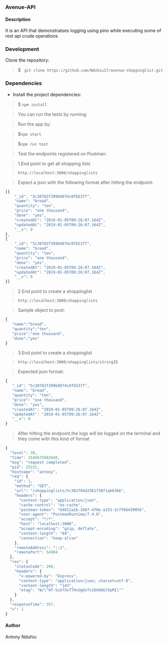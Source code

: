 ### Avenue-API


#### Description
It is an API that demonstratses logging using pino while executing some of rest api crude operations
### Development

Clone the repository: 
>$ ``` git clone https://github.com/Nduhiu17/avenue-shoppinglist.git```

### Dependencies
- Install the project dependencies:
> $ ```npm install```

> You can run the tests by running:

> Run the app by:

>$```npm start```

>$```npm run test```


>Test the endpoints registered  on Postman:


 >1.End point to get all shopping lists

 > ```http://localhost:3000/shoppinglists```

> Expect a json with the following format after hitting the endpoint:

``` javascript
[{
    "_id": "5c30782f399b0874c0fb537f",
    "name": "bread",
    "quantity": "ten",
    "price": "one thousand",
    "done": "yes",
    "createdAt": "2019-01-05T09:26:07.164Z",
    "updatedAt": "2019-01-05T09:26:07.164Z",
    "__v": 0
},
{
    "_id": "5c30782f399b0874c0fb537f",
    "name": "bread",
    "quantity": "ten",
    "price": "one thousand",
    "done": "yes",
    "createdAt": "2019-01-05T09:26:07.164Z",
    "updatedAt": "2019-01-05T09:26:07.164Z",
    "__v": 0
}]
```

>2.End point to create a shoppinglist

 > ```http://localhost:3000/shoppinglists```



 > Sample object to post:

 ``` javascript
{
	"name":"bread",
	"quantity":"ten",
	"price":"one thousand",
	"done":"yes"
}
```

>3.End point to create a shoppinglist

 > ```http://localhost:3000/shoppinglists/stringID```

  > Expected json format:
 ``` javascript
 {
    "_id": "5c30782f399b0874c0fb537f",
    "name": "bread",
    "quantity": "ten",
    "price": "one thousand",
    "done": "yes",
    "createdAt": "2019-01-05T09:26:07.164Z",
    "updatedAt": "2019-01-05T09:26:07.164Z",
    "__v": 0
}
```

 > After hitting the endpoint,the logs will be logged on the terminal and they come with this kind of format


``` javascript
{
  "level": 30,
  "time": 1546675082640,
  "msg": "request completed",
  "pid": 25231,
  "hostname": "antony",
  "req": {
    "id": 1,
    "method": "GET",
    "url": "/shoppinglists/5c302f94d2561f30f1ab63b6",
    "headers": {
      "content-type": "application/json",
      "cache-control": "no-cache",
      "postman-token": "64811a1b-268f-4f0e-a153-2cff66439956",
      "user-agent": "PostmanRuntime/7.4.0",
      "accept": "*/*",
      "host": "localhost:3000",
      "accept-encoding": "gzip, deflate",
      "content-length": "64",
      "connection": "keep-alive"
    },
    "remoteAddress": "::1",
    "remotePort": 54984
  },
  "res": {
    "statusCode": 200,
    "headers": {
      "x-powered-by": "Express",
      "content-type": "application/json; charset=utf-8",
      "content-length": "143",
      "etag": "W/\"8f-SuSfXsTTHvUg6xTviDU4OUJ5pMI\""
    }
  },
  "responseTime": 357,
  "v": 1
}
```

#### Author

Antony Nduhiu


